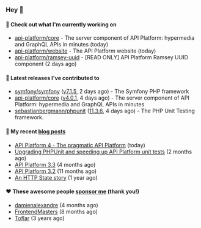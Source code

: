 ### Hey 👋

#### 👷 Check out what I'm currently working on

- [api-platform/core](https://github.com/api-platform/core) - The server component of API Platform: hypermedia and GraphQL APIs in minutes (today)
- [api-platform/website](https://github.com/api-platform/website) - The API Platform website (today)
- [api-platform/ramsey-uuid](https://github.com/api-platform/ramsey-uuid) - [READ ONLY] API Platform Ramsey UUID component (2 days ago)

#### 🔭 Latest releases I've contributed to

- [symfony/symfony](https://github.com/symfony/symfony) ([v7.1.5](https://github.com/symfony/symfony/releases/tag/v7.1.5), 2 days ago) - The Symfony PHP framework
- [api-platform/core](https://github.com/api-platform/core) ([v4.0.1](https://github.com/api-platform/core/releases/tag/v4.0.1), 4 days ago) - The server component of API Platform: hypermedia and GraphQL APIs in minutes
- [sebastianbergmann/phpunit](https://github.com/sebastianbergmann/phpunit) ([11.3.6](https://github.com/sebastianbergmann/phpunit/releases/tag/11.3.6), 4 days ago) - The PHP Unit Testing framework.

#### 📜 My recent [blog posts](https://soyuka.me)

- [API Platform 4 - The pragmatic API Platform](https://soyuka.me/api-platform-4-the-pragmatic-api-platform/) (today)
- [Upgrading PHPUnit and speeding up API Platform unit tests](https://soyuka.me/upgrading-phpunit-and-speeding-up-api-platform-unit-tests/) (2 months ago)
- [API Platform 3.3](https://soyuka.me/api-platform-3.3/) (4 months ago)
- [API Platform 3.2](https://soyuka.me/api-platform-3.2/) (11 months ago)
- [An HTTP State story](https://soyuka.me/http-state-story/) (1 year ago)

#### ❤️ These awesome people [sponsor me](https://github.com/sponsors/soyuka) (thank you!)

- [damienalexandre](https://github.com/damienalexandre) (4 months ago)
- [FrontendMasters](https://github.com/FrontendMasters) (8 months ago)
- [Toflar](https://github.com/Toflar) (3 years ago)
